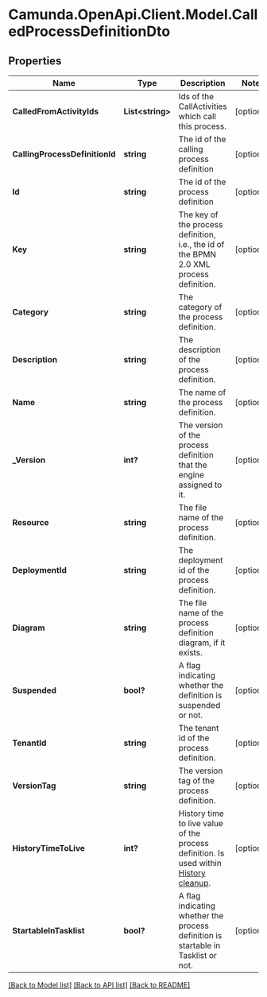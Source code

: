 # Camunda.OpenApi.Client.Model.CalledProcessDefinitionDto

## Properties

Name | Type | Description | Notes
------------ | ------------- | ------------- | -------------
**CalledFromActivityIds** | **List&lt;string&gt;** | Ids of the CallActivities which call this process. | [optional] 
**CallingProcessDefinitionId** | **string** | The id of the calling process definition | [optional] 
**Id** | **string** | The id of the process definition | [optional] 
**Key** | **string** | The key of the process definition, i.e., the id of the BPMN 2.0 XML process definition. | [optional] 
**Category** | **string** | The category of the process definition. | [optional] 
**Description** | **string** | The description of the process definition. | [optional] 
**Name** | **string** | The name of the process definition. | [optional] 
**_Version** | **int?** | The version of the process definition that the engine assigned to it. | [optional] 
**Resource** | **string** | The file name of the process definition. | [optional] 
**DeploymentId** | **string** | The deployment id of the process definition. | [optional] 
**Diagram** | **string** | The file name of the process definition diagram, if it exists. | [optional] 
**Suspended** | **bool?** | A flag indicating whether the definition is suspended or not. | [optional] 
**TenantId** | **string** | The tenant id of the process definition. | [optional] 
**VersionTag** | **string** | The version tag of the process definition. | [optional] 
**HistoryTimeToLive** | **int?** | History time to live value of the process definition. Is used within [History cleanup](https://docs.camunda.org/manual/7.16/user-guide/process-engine/history/#history-cleanup). | [optional] 
**StartableInTasklist** | **bool?** | A flag indicating whether the process definition is startable in Tasklist or not. | [optional] 

[[Back to Model list]](../README.md#documentation-for-models) [[Back to API list]](../README.md#documentation-for-api-endpoints) [[Back to README]](../README.md)

